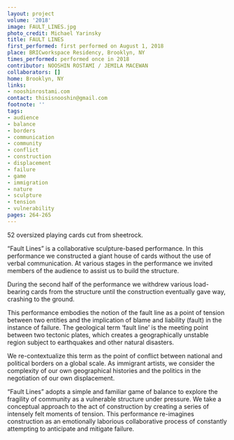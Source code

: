 ```yaml
---
layout: project
volume: '2018'
image: FAULT_LINES.jpg
photo_credit: Michael Yarinsky
title: FAULT LINES
first_performed: first performed on August 1, 2018
place: BRICworkspace Residency, Brooklyn, NY
times_performed: performed once in 2018
contributor: NOOSHIN ROSTAMI / JEMILA MACEWAN
collaborators: []
home: Brooklyn, NY
links:
- nooshinrostami.com
contact: thisisnooshin@gmail.com
footnote: ''
tags:
- audience
- balance
- borders
- communication
- community
- conflict
- construction
- displacement
- failure
- game
- immigration
- nature
- sculpture
- tension
- vulnerability
pages: 264-265
---
```


52 oversized playing cards cut from sheetrock.

“Fault Lines” is a collaborative sculpture-based performance. In this performance we constructed a giant house of cards without the use of verbal communication. At various stages in the performance we invited members of the audience to assist us to build the structure.

During the second half of the performance we withdrew various load-bearing cards from the structure until the construction eventually gave way, crashing to the ground.

This performance embodies the notion of the fault line as a point of tension between two entities and the implication of blame and liability (fault) in the instance of failure. The geological term ‘fault line’ is the meeting point between two tectonic plates, which creates a geographically unstable region subject to earthquakes and other natural disasters.

We re-contextualize this term as the point of conflict between national and political borders on a global scale. As immigrant artists, we consider the complexity of our own geographical histories and the politics in the negotiation of our own displacement.

“Fault Lines” adopts a simple and familiar game of balance to explore the fragility of community as a vulnerable structure under pressure. We take a conceptual approach to the act of construction by creating a series of intensely felt moments of tension. This performance re-imagines construction as an emotionally laborious collaborative process of constantly attempting to anticipate and mitigate failure.
